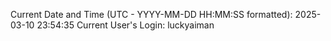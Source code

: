 Current Date and Time (UTC - YYYY-MM-DD HH:MM:SS formatted): 2025-03-10 23:54:35
Current User's Login: luckyaiman

